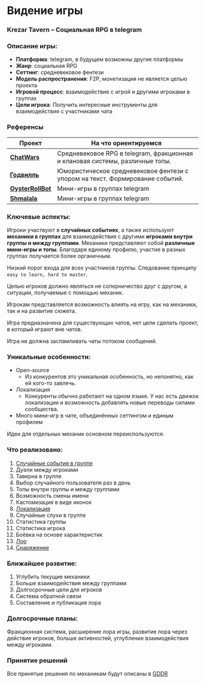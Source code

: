 # Видение игры

### Krezar Tavern – Социальная RPG в telegram

### Описание игры:

- **Платформа**: telegram, в будущем возможны другие платформы
- **Жанр**: социальная RPG
- **Сеттинг**: средневековое фентези
- **Модель распространения**: F2P, монетизация не является целью проекта
- **Игровой процесс**: взаимодействие с игрой и другими игроками в группах
- **Цели игрока**: Получить интересные инструменты для взаимодействия с участниками чата

### Референсы


| Проект                                          | На что ориентируемся                                                          |
|-------------------------------------------------|-------------------------------------------------------------------------------|
| **[ChatWars](https://t.me/chtwrsbot)**          | Средневековое RPG в telegram, фракционная и клановая системы, различные топы. |
| **[Годвилль](https://godville.net/)**           | Юмористическое средневековое фентези с упором на текст. Формирование событий. |
| **[OysterRollBot](https://t.me/OysterRollBot)** | Мини-игры в группах telegram                                                  |
| **[Shmalala](https://t.me/shmalala_bot)**       | Мини-игры в группах telegram                                                  |

### Ключевые аспекты:

Игроки участвуют в **случайных событиях**, а также используют **механики в группах** для взаимодействия с другими 
**игроками внутри группы и между группами**. Механики представляют собой **различные мини-игры и топы**.
Благодаря единому профилю, участие в разных группах получается более органичным.

Низкий порог входа для всех участников группы. Следование принципу `easy to learn, hard to master`.

Целью игроков должно являться не соперничество друг с другом, а ситуации, получаемые с помощью механик.

Игрокам представляется возможность влиять на игру, как на механики, так и на развитие сюжета.

Игра предназначена для существующих чатов, нет цели сделать проект, в который играют вне чатов.

Игра не должна заспамливать чаты потоком сообщений.

### Уникальные особенности:

- Open-source 
    - Из конкурентов это уникальная особенность, но непонятно, как ей кого-то завлечь.
- Локализация
    - Конкуренты обычно работают на одном языке. У нас есть движок локализации и возможность добавлять новые переводы 
      силами сообщества.
- Много мини-игр в чате, объединённых сеттингом и единым профилем

Идеи для отдельных механик основном переиспользуются.

### Что реализовано:

1. [Случайные события в группе](events.md)
2. Дуэли между игроками
3. Таверна в группе
4. Выбор случайного пользователя раз в день
5. Топы внутри группы и между группами
6. Возможность смены имени
7. Кастомизация в виде иконок
8. [Локализация](localization/README.md)
9. Случайные слухи в группе
10. Статистика группы
11. Статистика игрока
12. Боёвка на основе характеристик
13. [Лор](lore/README.md)
14. [Снаряжение](items.md)

### Ближайшее развитие:

1. Углубить текущие механики
2. Больше взаимодействия между группами
3. Долгосрочные цели для игроков
4. Система обратной связи
5. Составление и публикация лора

### Долгосрочные планы:

Фракционная система, расширение лора игры, развитие лора через действие игроков,
больше активностей, углубление взаимодействия между игроками.

### Принятие решений

Все принятые решения по механикам будут описаны в [GDDR](gddr.md)
